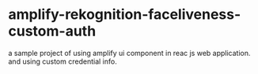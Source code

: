 # amplify-rekognition-faceliveness-custom-auth
a sample project of using amplify ui component in reac js web application. and using custom credential info.
